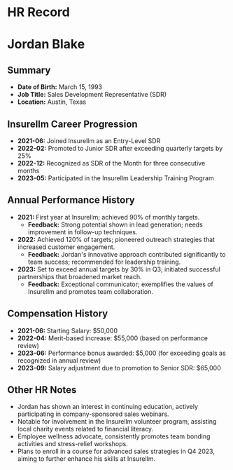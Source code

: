 # HR Record

# Jordan Blake

## Summary

- **Date of Birth:** March 15, 1993
- **Job Title:** Sales Development Representative (SDR)
- **Location:** Austin, Texas

## Insurellm Career Progression

- **2021-06:** Joined Insurellm as an Entry-Level SDR
- **2022-02:** Promoted to Junior SDR after exceeding quarterly targets by 25%
- **2022-12:** Recognized as SDR of the Month for three consecutive months
- **2023-05:** Participated in the Insurellm Leadership Training Program

## Annual Performance History

- **2021:** First year at Insurellm; achieved 90% of monthly targets.
  - **Feedback:** Strong potential shown in lead generation; needs improvement in follow-up techniques.
- **2022:** Achieved 120% of targets; pioneered outreach strategies that increased customer engagement.
  - **Feedback:** Jordan's innovative approach contributed significantly to team success; recommended for leadership training.
- **2023:** Set to exceed annual targets by 30% in Q3; initiated successful partnerships that broadened market reach.
  - **Feedback:** Exceptional communicator; exemplifies the values of Insurellm and promotes team collaboration.

## Compensation History

- **2021-06:** Starting Salary: $50,000
- **2022-04:** Merit-based increase: $55,000 (based on performance review)
- **2023-06:** Performance bonus awarded: $5,000 (for exceeding goals as recognized in annual review)
- **2023-09:** Salary adjustment due to promotion to Senior SDR: $65,000

## Other HR Notes

- Jordan has shown an interest in continuing education, actively participating in company-sponsored sales webinars.
- Notable for involvement in the Insurellm volunteer program, assisting local charity events related to financial literacy.
- Employee wellness advocate, consistently promotes team bonding activities and stress-relief workshops.
- Plans to enroll in a course for advanced sales strategies in Q4 2023, aiming to further enhance his skills at Insurellm.
